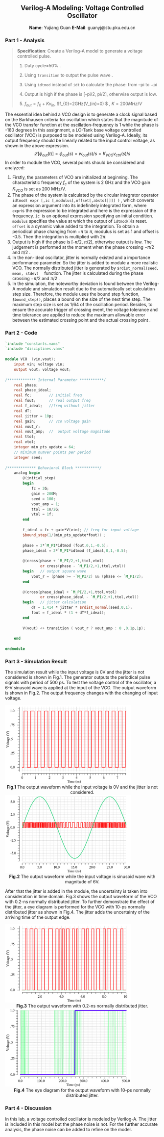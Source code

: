 ## <center> Verilog-A Modeling: Voltage Controlled Oscillator</center>

<center><b>Name</b>: Yujiang Guan          <b>E-Mail</b>: guanyj@stu.pku.edu.cn </center>

### Part 1 - Analysis

> **Specification**: Create a Verilog-A model to generate a voltage controlled pulse. 
>
> 1. Duty cycle=50% .
>
> 2. Using `transition` to output the pulse wave  .
>
> 3. Using `idtmod` instead of `idt` to calculate the phase: from –pi to +pi  
>
> 4. Output is high if the phase is [-pi/2, pi/2], otherwise output is low.
>
> 5. $f_{out} = f_{0}+Kv_{in}$,  $f_{0}=2GHz(V_{in}=0) $ , $K=200MHz/V$
> 
>       
> 

The essential idea behind a VCO design is to generate a clock signal based on the Barkhausen criteria for oscillation which states that the magnitude of the VCO transfer function at the oscillation-frequency is 1 while the phase is -180 degrees  In this assignment, a LC-Tank base voltage controlled oscillator (VCO) is purposed to be modeled using Verilog-A. Ideally, its output frequency should be linearly related to the input control voltage, as shown in the above expression.
$$
\mathcal{L}[\phi_{out}(t)]=\phi_{out}(s)=w_{out}(s)/s=K_{VCO}v_{ctrl}(s)/s
$$
In order to module the VCO, several points should be considered and analyzed:

1. Firstly, the parameters of VCO are initialized at beginning. The characteristic frequency $f_c$ of the system is 2 GHz and the VCO gain $K_{VCO}$ is set as 200 MHz/V.
2. The phase of the system is calculated by the circular integrator operator `idtmod( expr [,ic [,modulus[,offset[,abstol]]]] )` , which converts an expression argument into its indefinitely integrated form, where `expr`is the expression to be integrated  and here is  the expression of the frequency. `ic `is an optional expression specifying an initial condition. `modulus` specifies the value at which the output of `idtmod()`is reset.   `offset` is a dynamic value added to the integration.  To obtain a periodical phase changing from $-\pi$ to $\pi$, modulus is set as 1 and offset is -0.5. Then the integration is multiplied with $2\pi$.
3. Output is high if the phase is [-$\pi$/2, $\pi$/2], otherwise output is low. The judgement is performed at the moment when the phase crossing $-\pi/2$ and $\pi/2$ .
4. In the non-ideal  oscillator, jitter is  normally existed and a importance performance parameter. So the jitter is added to module a more realistic VCO. The normally distributed jitter is generated by `$rdist_normal(seed, mean, stdev)  `  function. The jitter is calculated during the phase crossing $-\pi/2$ and $\pi/2$ .   
5. In the simulation, the noteworthy deviation is found between the Verilog-A module and simulation result due to the automatically set calculation step size. Therefore, the module uses the bound step function, `$bound_step()`, places a bound on the size of the next time step.  The  maximum step size is set as 1/64 of the oscillation period. Besides, to ensure the accurate trigger of crossing event, the voltage tolerance and time tolerance are applied to reduce the maximum  allowable error between the estimated crossing point and the actual crossing point .

### Part 2 - Code


```verilog
`include "constants.vams"
`include "disciplines.vams"

module VCO  (vin,vout);
	input vin; voltage vin;
	output vout; voltage vout;
	
/************* Internal Parameter ***********/
	real phase;
	real phase_ideal;
	real fc; 		// initial freq
	real fout;		// real output freq
	real f_ideal;	//freq without jitter
	real dT;
	real jitter = 10p;
	real gain; 		// vco voltage gain
	real vout_r;
	real vout_amp;	//	output voltage magnitude
	real ttol;
	real vtol;
	integer min_pts_update = 64;
	// minimum numver points per period
	integer seed;
	
/************* Behavioral Block ***********/
	analog begin
		@(initial_step) 
		begin
			fc = 2G;
			gain = 200M;
			seed = 100;
			vout_amp = 1;
			ttol = 1n/2G;
			vtol = 1f;
		end
		
		f_ideal = fc + gain*V(vin);	// freq for input voltage
		$bound_step(1/(min_pts_update*fout)) ;
				
        phase = 2*`M_PI*idtmod (fout,0,1,-0.5);
		phase_ideal = 2*`M_PI*idtmod (f_ideal,0,1,-0.5);
	
		@(cross(phase + `M_PI/2,+1,ttol,vtol) 
				or cross(phase - `M_PI/2,+1,ttol,vtol))
		begin 	// output square wave
			vout_r = (phase >= -`M_PI/2) && (phase <= `M_PI/2);
		end
		
		@(cross(phase_ideal + `M_PI/2,+1,ttol,vtol) 
				or cross(phase_ideal - `M_PI/2,+1,ttol,vtol))
		begin 	// jitter calculation
			dT = 1.414 * jitter * $rdist_normal(seed,0,1);
			fout = f_ideal * (1 + dT*f_ideal);
		end
			
		V(vout) <+ transition ( vout_r ? vout_amp : 0 ,0,1p,1p);
	
	end

endmodule

```

### Part 3 - Simulation Result

The simulation result while the input voltage is 0V and the jitter is not considered is shown in Fig.1. The generator outputs the periodical pulse signals with period of 500 ps. To test the voltage control of the oscillator, a 6-V sinusoid wave is applied at the input of the VCO. The output waveform is shown in Fig.2. The output frequency changes with the changing of input voltage.

<img src="./Fig/vco_2.bmp" style="zoom:40%;" />

<center><b>Fig.1</b>    The output waveform while the input voltage is 0V and the jitter is not considered. </center>



<img src="./Fig/vco_1.bmp" style="zoom:40%;" />

<center><b>Fig.2</b>    The output waveform while the input voltage is sinusoid wave with magnitude of 6V. </center>



After that the jitter is added in the module, the uncertainty is taken into consideration in time domain. Fig.3 shows the output waveform of the VCO  with 0.2-ns normally distributed jitter. To further demonstrate the effect of the jitter,  a eye diagram is performed for the VCO with 10-ps normally distributed jitter as shown in Fig.4. The jitter adds the uncertainty of the arriving time of the output edge.

<img src="./Fig/jitter_200ps.bmp" style="zoom: 40%;" />

<center><b>Fig.3</b>    The output waveform with 0.2-ns normally distributed jitter.  </center>



<img src="./Fig/jitter.bmp" style="zoom:40%;" />

<center><b>Fig.4</b>    The eye diagram for the output waveform with 10-ps normally distributed jitter. </center>

### Part 4 - Discussion

In this lab, a voltage controlled oscillator is modeled by Verilog-A. The jitter is included in this model but the phase noise is not. For the further accurate analysis, the phase noise can be added to refine on the model.
